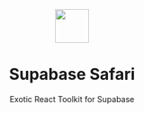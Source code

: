 <div align="center">
  <img src="https://emojipedia-us.s3.dualstack.us-west-1.amazonaws.com/thumbs/120/apple/279/giraffe_1f992.png" width="60px" height="60px" />
  <h1>Supabase Safari</h1>
  <p>Exotic React Toolkit for Supabase</p>
</div>
